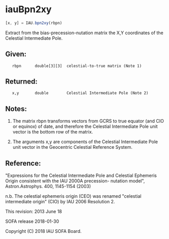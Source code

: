 # iauBpn2xy

```js
[x, y] = IAU.bpn2xy(rbpn)
```

Extract from the bias-precession-nutation matrix the X,Y coordinates
of the Celestial Intermediate Pole.

## Given:
```
   rbpn      double[3][3]  celestial-to-true matrix (Note 1)
```

## Returned:
```
   x,y       double        Celestial Intermediate Pole (Note 2)
```

## Notes:

1) The matrix rbpn transforms vectors from GCRS to true equator (and
   CIO or equinox) of date, and therefore the Celestial Intermediate
   Pole unit vector is the bottom row of the matrix.

2) The arguments x,y are components of the Celestial Intermediate
   Pole unit vector in the Geocentric Celestial Reference System.

## Reference:

   "Expressions for the Celestial Intermediate Pole and Celestial
   Ephemeris Origin consistent with the IAU 2000A precession-
   nutation model", Astron.Astrophys. 400, 1145-1154
   (2003)

   n.b. The celestial ephemeris origin (CEO) was renamed "celestial
        intermediate origin" (CIO) by IAU 2006 Resolution 2.

This revision:  2013 June 18

SOFA release 2018-01-30

Copyright (C) 2018 IAU SOFA Board.